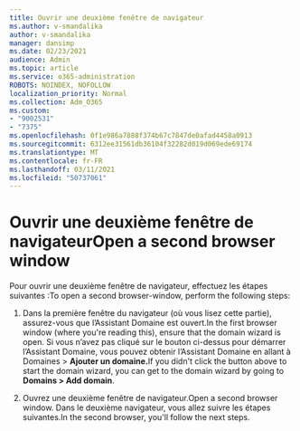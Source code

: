 ```yaml
---
title: Ouvrir une deuxième fenêtre de navigateur
ms.author: v-smandalika
author: v-smandalika
manager: dansimp
ms.date: 02/23/2021
audience: Admin
ms.topic: article
ms.service: o365-administration
ROBOTS: NOINDEX, NOFOLLOW
localization_priority: Normal
ms.collection: Adm_O365
ms.custom:
- "9002531"
- "7375"
ms.openlocfilehash: 0f1e986a7888f374b67c7847de0afad4458a0913
ms.sourcegitcommit: 6312ee31561db36104f32282d019d069ede69174
ms.translationtype: MT
ms.contentlocale: fr-FR
ms.lasthandoff: 03/11/2021
ms.locfileid: "50737061"
---
```

# <a name="open-a-second-browser-window"></a><span data-ttu-id="a4575-102">Ouvrir une deuxième fenêtre de navigateur</span><span class="sxs-lookup"><span data-stu-id="a4575-102">Open a second browser window</span></span>

<span data-ttu-id="a4575-103">Pour ouvrir une deuxième fenêtre de navigateur, effectuez les étapes suivantes :</span><span class="sxs-lookup"><span data-stu-id="a4575-103">To open a second browser-window, perform the following steps:</span></span>

1. <span data-ttu-id="a4575-104">Dans la première fenêtre du navigateur (où vous lisez cette partie), assurez-vous que l’Assistant Domaine est ouvert.</span><span class="sxs-lookup"><span data-stu-id="a4575-104">In the first browser window (where you're reading this), ensure that the domain wizard is open.</span></span> <span data-ttu-id="a4575-105">Si vous n’avez pas cliqué sur le bouton ci-dessus pour démarrer l’Assistant Domaine, vous pouvez obtenir l’Assistant Domaine en allant à Domaines > **Ajouter un domaine.**</span><span class="sxs-lookup"><span data-stu-id="a4575-105">If you didn't click the button above to start the domain wizard, you can get to the domain wizard by going to **Domains > Add domain**.</span></span>

2. <span data-ttu-id="a4575-106">Ouvrez une deuxième fenêtre de navigateur.</span><span class="sxs-lookup"><span data-stu-id="a4575-106">Open a second browser window.</span></span> <span data-ttu-id="a4575-107">Dans le deuxième navigateur, vous allez suivre les étapes suivantes.</span><span class="sxs-lookup"><span data-stu-id="a4575-107">In the second browser, you'll follow the next steps.</span></span>
